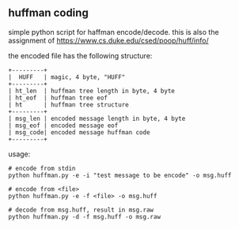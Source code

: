 huffman coding
--------------

simple python script for haffman encode/decode. 
this is also the assignment of https://www.cs.duke.edu/csed/poop/huff/info/

the encoded file has the following structure:

```
+---------+
|  HUFF   | magic, 4 byte, "HUFF"
+---------+
| ht_len  | huffman tree length in byte, 4 byte
| ht_eof  | huffman tree eof
| ht      | huffman tree structure
+---------+
| msg_len | encoded message length in byte, 4 byte
| msg_eof | encoded message eof
| msg_code| encoded message huffman code
+---------+
```

usage:
```
# encode from stdin
python huffman.py -e -i "test message to be encode" -o msg.huff

# encode from <file>
python huffman.py -e -f <file> -o msg.huff

# decode from msg.huff, result in msg.raw
python huffman.py -d -f msg.huff -o msg.raw

```